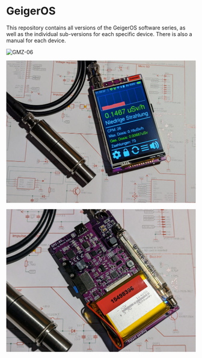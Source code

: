 # GeigerOS
This repository contains all versions of the GeigerOS software series, as well as the individual sub-versions for each specific device. There is also a manual for each device.

![GMZ-06](https://github.com/codemarv42/GeigerOS/blob/main/Media/GMZ-06/IMG_2347.JPG)

![GMZ-06](https://github.com/codemarv42/GeigerOS/blob/main/Media/GMZ-06/PXL_20230520_192320395~2.jpg)


![GMZ-06](https://github.com/codemarv42/GeigerOS/blob/main/Media/GMZ-06/PXL_20230520_192428262~2.jpg)
